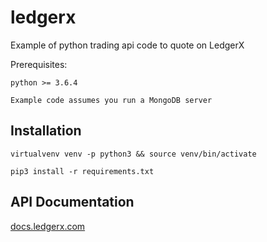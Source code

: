 # ledgerx

Example of python trading api code to quote on LedgerX

Prerequisites:

    python >= 3.6.4

    Example code assumes you run a MongoDB server

## Installation

`virtualvenv venv -p python3 && source venv/bin/activate`

`pip3 install -r requirements.txt`

## API Documentation

[docs.ledgerx.com](https://docs.ledgerx.com)
